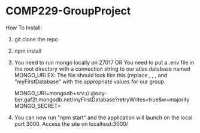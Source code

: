 # COMP229-GroupProject

How To Install:

1. git clone the repo
2. npm install
3. You need to run mongo locally on 27017 OR
   You need to put a .env file in the root directory with a connection string to our atlas database named MONGO_URI
   EX: The file should look like this (replace <username>, <password>, <secret>, and "myFirstDatabase" with the appropriate values for our group.
   
   MONGO_URI=mongodb+srv://<username>:<password>@scy-ber.gaf2t.mongodb.net/myFirstDatabase?retryWrites=true&w=majority
   MONGO_SECRET=<secret>
   
4. You can now run "npm start" and the application will launch on the local port 3000. Access the site on localhost:3000/
